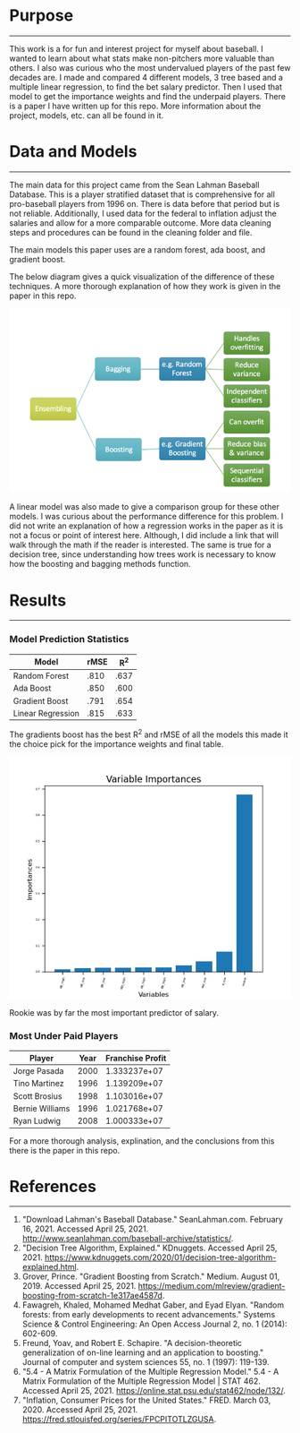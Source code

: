 # Purpose

---

This work is a for fun and interest project for myself about baseball. I wanted to learn about what stats make non-pitchers 
more valuable than others. I also was curious who the most undervalued players of the past few decades are. I made and 
compared 4 different models, 3 tree based and a multiple linear regression, to find the bet salary predictor. Then I used
that model to get the importance weights and find the underpaid players. There is a paper I have written up for this repo.
More information about the project, models, etc. can all be found in it. 



# Data and Models

---

The main data for this project came from the Sean Lahman Baseball Database. This is a player stratified dataset that 
is comprehensive for all pro-baseball players from 1996 on. There is data before that period but is not reliable. 
Additionally, I used data for the federal to inflation adjust the salaries and allow for a more comparable outcome. More
data cleaning steps and procedures can be found in the cleaning folder and file. 

The main models this paper uses are a random forest, ada boost, and gradient boost. 

The below diagram gives a quick visualization of the difference of these techniques. A more thorough explanation of how
they work is given in the paper in this repo. 

![img_2.png](images/boost_bag.png)

A linear model was also made to give a comparison group for these other models. I was curious about the performance
difference for this problem. I did not write an explanation of how a regression works in the paper as it is not a focus
or point of interest here. Although, I did include a link that will walk through the math if the reader is interested. 
The same is true for a decision tree, since understanding how trees work is necessary to know how the boosting and bagging
methods function.

# Results

---

### Model Prediction Statistics
|Model | rMSE | R<sup>2</sup> | 
|------|---------|-----------|
|Random Forest|.810 |.637|
|Ada Boost	|.850|	.600|
|Gradient Boost|	.791|	.654|
|Linear Regression|	.815|	.633|

The gradients boost has the best R<sup>2</sup> and rMSE of all the models
this made it the choice pick for the importance weights and final table.

![img_1.png](images/importance_weights.jpg)

Rookie was by far the most important predictor of salary.

### Most Under Paid Players

|Player  | Year |Franchise Profit|
|----------|-------|-------------|
|Jorge Pasada|2000  |1.333237e+07|
|Tino Martinez|1996  |1.139209e+07|
|Scott Brosius|1998  |1.103016e+07|
|Bernie Williams|1996  |1.021768e+07|
|Ryan Ludwig|2008  |1.000333e+07|

For a more thorough analysis, explination, and the conclusions from this
there is the paper in this repo. 


# References

---
1. "Download Lahman's Baseball Database." SeanLahman.com. February 16, 2021. Accessed April 25, 2021. http://www.seanlahman.com/baseball-archive/statistics/.
2. "Decision Tree Algorithm, Explained." KDnuggets. Accessed April 25, 2021. https://www.kdnuggets.com/2020/01/decision-tree-algorithm-explained.html.
3. Grover, Prince. "Gradient Boosting from Scratch." Medium. August 01, 2019. Accessed April 25, 2021. https://medium.com/mlreview/gradient-boosting-from-scratch-1e317ae4587d.
4. Fawagreh, Khaled, Mohamed Medhat Gaber, and Eyad Elyan. "Random forests: from early developments to recent advancements." Systems Science & Control Engineering: An Open Access Journal 2, no. 1 (2014): 602-609.
5. Freund, Yoav, and Robert E. Schapire. "A decision-theoretic generalization of on-line learning and an application to boosting." Journal of computer and system sciences 55, no. 1 (1997): 119-139.
6. "5.4 - A Matrix Formulation of the Multiple Regression Model." 5.4 - A Matrix Formulation of the Multiple Regression Model | STAT 462. Accessed April 25, 2021. https://online.stat.psu.edu/stat462/node/132/.
7. "Inflation, Consumer Prices for the United States." FRED. March 03, 2020. Accessed April 25, 2021. https://fred.stlouisfed.org/series/FPCPITOTLZGUSA.






